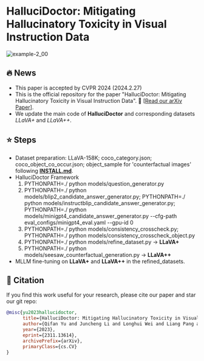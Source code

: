 # HalluciDoctor: Mitigating Hallucinatory Toxicity in Visual Instruction Data
![example-2_00](https://github.com/Yuqifan1117/HalluciDoctor/assets/48062034/659bedd2-5da0-42dc-bf60-230f6aa03445)
## 🔥 News
- This paper is accepted by CVPR 2024 (2024.2.27)
- This is the official repository for the paper "HalluciDoctor: Mitigating Hallucinatory Toxicity in Visual Instruction Data". 🍇 [[Read our arXiv Paper](https://arxiv.org/abs/2311.13614)].
- We update the main code of **HalluciDoctor** and corresponding datasets *LLaVA+* and *LLaVA++*.


## ⭐ Steps
- Dataset preparation: LLaVA-158K; coco_category.json; coco_object_co_occur.json; object_sample for 'counterfactual images' following **[INSTALL.md](INSTALL.md)**.
- HalluciDoctor Framework
    1. PYTHONPATH=./ python models/question_generator.py
    2. PYTHONPATH=./ python models/blip2_candidate_answer_generator.py; PYTHONPATH=./ python models/instructblip_candidate_answer_generator.py; PYTHONPATH=./ python models/minigpt4_candidate_answer_generator.py --cfg-path eval_configs/minigpt4_eval.yaml  --gpu-id 0
    3. PYTHONPATH=./ python models/consistency_crosscheck.py; PYTHONPATH=./ python models/consistency_crosscheck_object.py
    4. PYTHONPATH=./ python models/refine_dataset.py -> **LLaVA+**
    5. PYTHONPATH=./ python models/seesaw_counterfactual_generation.py -> **LLaVA++**
- MLLM fine-tuning on **LLaVA+** and **LLaVA++** in the refined_datasets.

## 📜 Citation
If you find this work useful for your research, please cite our paper and star our git repo:
```bibtex
@misc{yu2023hallucidoctor,
      title={HalluciDoctor: Mitigating Hallucinatory Toxicity in Visual Instruction Data}, 
      author={Qifan Yu and Juncheng Li and Longhui Wei and Liang Pang and Wentao Ye and Bosheng Qin and Siliang Tang and Qi Tian and Yueting Zhuang},
      year={2023},
      eprint={2311.13614},
      archivePrefix={arXiv},
      primaryClass={cs.CV}
}
```
